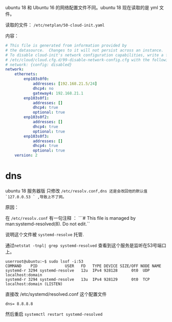 ubuntu 18 和 Ubuntu 16 的网络配置文件不同。ubuntu 18 现在读取的是 yml 文件。

读取的文件： `/etc/netplan/50-cloud-init.yaml`

内容：

```yml
# This file is generated from information provided by
# the datasource.  Changes to it will not persist across an instance.
# To disable cloud-init's network configuration capabilities, write a file
# /etc/cloud/cloud.cfg.d/99-disable-network-config.cfg with the following:
# network: {config: disabled}
network:
    ethernets:
        enp103s0f0:
            addresses: [192.168.21.5/24]
            dhcp4: no
            gateway4: 192.168.21.1
        enp103s0f1:
            addresses: []
            dhcp4: true
            optional: true
        enp103s0f2:
            addresses: []
            dhcp4: true
            optional: true
        enp103s0f3:
            addresses: []
            dhcp4: true
            optional: true
    version: 2
```

# dns

ubuntu 18 服务器版 只修改 ``/etc/resolv.conf,dns 还是会改回他的默认值 `127.0.0.53 ` ,导致上不了网。``

原因：

在 `/etc/resolv.conf`   有一句注释 ： ```# This file is managed by man:systemd-resolved\(8\). Do not edit.``

说明这个文件被 `systemd-resolve` 托管.

通过`netstat -tnpl| grep systemd-resolved` 查看到这个服务是监听在53号端口上。

```shell
userroot@ubuntu:~$ sudo lsof -i:53
COMMAND    PID            USER   FD   TYPE DEVICE SIZE/OFF NODE NAME
systemd-r 3294 systemd-resolve   12u  IPv4 928128      0t0  UDP localhost:domain 
systemd-r 3294 systemd-resolve   13u  IPv4 928129      0t0  TCP localhost:domain (LISTEN)
```

直接改 /etc/systemd/resolved.conf 这个配置文件

```shell
dns= 8.8.8.8 
```
然后重启 `systemctl restart systemd-resolved`




